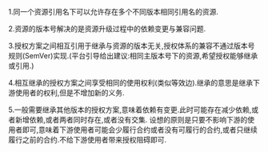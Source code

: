 

1.同一个资源引用名下可以允许存在多个不同版本相同引用名的资源.

2.资源的版本号解决的是资源升级过程中的依赖变更与兼容问题.

3.授权方案之间相互引用于继承与资源的版本无关,授权体系的兼容不通过版本号规则(SemVer)实现.(平台引导给出建议:相同主版本号下的资源,希望授权能够继承或引用.)

4.相互继承的授权方案之间享受相同的使用权利(类似等效边).继承的意思是继承下游使用者的权利,但是不增加新的义务.

5.一般需要继承其他版本的授权方案,意味着依赖有变更.此时可能存在减少依赖,或者新增依赖,或者两者同时存在,或者没有交集.
  设想的原则是只要不影响下游的使用者即可,意味着下游使用者可能会少履行合约或者没有可履行的合约,或者只继续履行之前的合约.不给下游使用者带来授权阻碍即可.






